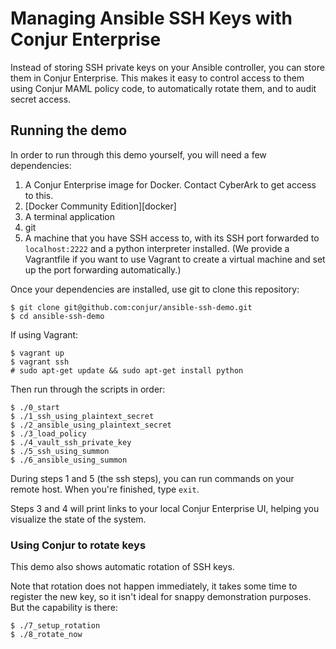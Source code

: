 # Managing Ansible SSH Keys with Conjur Enterprise

Instead of storing SSH private keys on your Ansible controller, you can store
them in Conjur Enterprise. This makes it easy to control access to them using
Conjur MAML policy code, to automatically rotate them, and to audit secret
access.

## Running the demo

In order to run through this demo yourself, you will need a few dependencies:

1. A Conjur Enterprise image for Docker. Contact CyberArk to get access to this.
2. [Docker Community Edition][docker]
3. A terminal application
4. git
5. A machine that you have SSH access to, with its SSH port forwarded to
   `localhost:2222` and a python interpreter installed. (We provide a
   Vagrantfile if you want to use Vagrant to create a virtual machine and set up
   the port forwarding automatically.)

Once your dependencies are installed, use git to clone this repository:

```sh-session
$ git clone git@github.com:conjur/ansible-ssh-demo.git
$ cd ansible-ssh-demo
```

If using Vagrant:
```sh-session
$ vagrant up
$ vagrant ssh
# sudo apt-get update && sudo apt-get install python
```

Then run through the scripts in order:

```sh-session
$ ./0_start
$ ./1_ssh_using_plaintext_secret
$ ./2_ansible_using_plaintext_secret
$ ./3_load_policy
$ ./4_vault_ssh_private_key
$ ./5_ssh_using_summon
$ ./6_ansible_using_summon
```

During steps 1 and 5 (the ssh steps), you can run commands on your remote host.
When you're finished, type `exit`.

Steps 3 and 4 will print links to your local Conjur Enterprise UI, helping you
visualize the state of the system.

### Using Conjur to rotate keys

This demo also shows automatic rotation of SSH keys.

Note that rotation does not happen immediately, it takes some time to register
the new key, so it isn't ideal for snappy demonstration purposes. But the
capability is there:

```sh-session
$ ./7_setup_rotation
$ ./8_rotate_now
```
